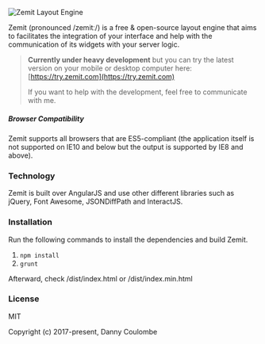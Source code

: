 ![Zemit Layout Engine](https://www.zemit.com/logo.png?raw=true "Zemit Layout Engine")

Zemit \(pronounced /zemitː/\) is a free & open-source layout engine that aims to facilitates the integration of your interface and help with the communication of its widgets with your server logic.

> **Currently under heavy development** but you can try the latest version on your mobile or desktop computer here: [https://try.zemit.com](https://try.zemit.com)
>
> If you want to help with the development, feel free to communicate with me.

##### Browser Compatibility

Zemit supports all browsers that are ES5-compliant \(the application itself is not supported on IE10 and below but the output is supported by IE8 and above\).

### Technology

Zemit is built over AngularJS and use other different libraries such as jQuery, Font Awesome, JSONDiffPath and InteractJS.

### Installation

Run the following commands to install the dependencies and build Zemit.

1. `npm install`
2. `grunt`

Afterward, check /dist/index.html or /dist/index.min.html

### License

MIT

Copyright \(c\) 2017-present, Danny Coulombe
